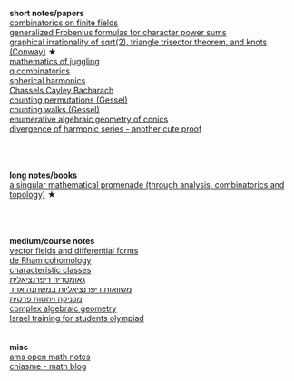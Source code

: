 **short notes/papers**<br>
[combinatorics on finite fields](https://people.math.harvard.edu/~landesman/assets/counting-points-over-finite-fields.pdf)
<br>
[generalized Frobenius formulas for character power sums](https://arxiv.org/pdf/1603.06190.pdf)
<br>
[graphical irrationality of sqrt(2), triangle trisector theorem, and knots (Conway)](http://thewe.net/math/conway.pdf) ★
<br>
[mathematics of juggling](https://www.msri.org/m/people/staff/de/papers/pdfs/1994-001.pdf)
<br>
[q combinatorics](https://people.math.sc.edu/laszlo/Qcomb.pdf)
<br>
[spherical harmonics](https://www.cis.upenn.edu/~cis6100/sharmonics.pdf)
<br>
[Chassels Cayley Bacharach](https://www.ams.org/journals/bull/1996-33-03/S0273-0979-96-00666-0/S0273-0979-96-00666-0.pdf)
<br>
[counting permutations (Gessel)](https://people.brandeis.edu/~gessel/homepage/slides/balls-into-boxes.pdf)
<br>
[counting walks (Gessel)](https://people.brandeis.edu/~gessel/homepage/slides/chung-feller-slides.pdf)
<br>
[enumerative algebraic geometry of conics](https://www.maa.org/sites/default/files/images/upload_library/22/Ford/Bashelor.pdf)
<br>
[divergence of harmonic series - another cute proof](https://doi.org/10.1080/00029890.2018.1408375)

<br><br><br>**long notes/books**<br>
[a singular mathematical promenade (through analysis, combinatorics and topology)](https://arxiv.org/ftp/arxiv/papers/1612/1612.06373.pdf) ★


<br><br><br>**medium/course notes**<br>
[vector fields and differential forms](https://www.ams.org/open-math-notes/omn-view-listing?listingId=111340)
<br>
[de Rham cohomology](https://niemiro.dev/drc.pdf)
<br>
[characteristic classes](https://github.com/sreahw/characteristic-classes/blob/master/characteristic-classes.pdf)
<br>
[גאומטריה דיפרנציאלית](https://digmi.org/lecture_notes/Differential_Geometry.pdf)
<br>
[משוואות דיפרנציאליות במשתנה אחד](https://digmi.org/lecture_notes/Ordinary_Differential_Equations.pdf)
<br>
[מכניקה ויחסות פרטית](https://notes.sharir.org/class_notes/2009-2010/mechanics.pdf)
<br>
[complex algebraic geometry](https://faculty.math.illinois.edu/~palbin/Math514.Fall2020/Lectures.html)
<br>
[Israel training for students olympiad](https://www.researchgate.net/profile/A-Belov-Kanel/publication/309397257_Matherials_for_training_of_Israel_Team_for_International_Math_competition_for_university_students/links/580e2d4f08ae7525273d0987/Matherials-for-training-of-Israel-Team-for-International-Math-competition-for-university-students.pdf)
<br><br><br>**misc**<br>
[ams open math notes](https://www.ams.org/open-math-notes)
<br>
[chiasme - math blog](https://chiasme.wordpress.com/?s=probability)

